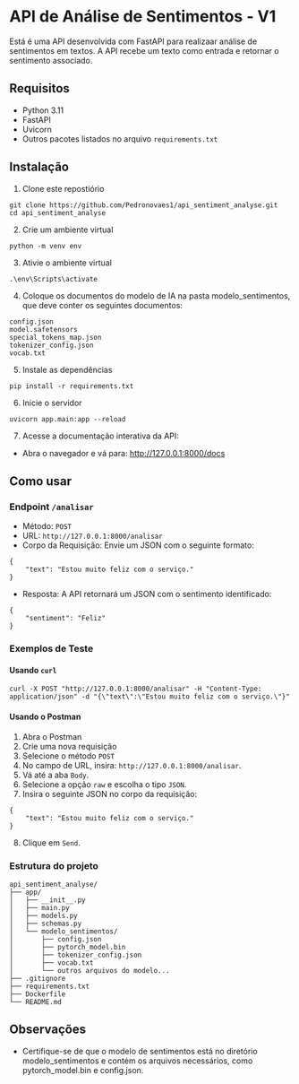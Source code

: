 # API de Análise de Sentimentos - V1

Está é uma API desenvolvida com FastAPI para realizaar análise de sentimentos em textos. A API recebe um texto como entrada e retornar o sentimento associado.

## Requisitos 

- Python 3.11 
- FastAPI 
- Uvicorn 
- Outros pacotes listados no arquivo `requirements.txt`

## Instalação 

1. Clone este repostiório
```
git clone https://github.com/Pedronovaes1/api_sentiment_analyse.git
cd api_sentiment_analyse
```

2. Crie um ambiente virtual 
```
python -m venv env
```

3. Ativie o ambiente virtual 
```
.\env\Scripts\activate
```

4. Coloque os documentos do modelo de IA na pasta modelo_sentimentos, que deve conter os seguintes documentos:

```
config.json
model.safetensors
special_tokens_map.json
tokenizer_config.json
vocab.txt
```

5. Instale as dependências 
```
pip install -r requirements.txt
```
6. Inicie o servidor
```
uvicorn app.main:app --reload
```

7. Acesse a documentação interativa da API:

- Abra o navegador e vá para: http://127.0.0.1:8000/docs

## Como usar

### Endpoint `/analisar`

- Método: `POST`
- URL: `http://127.0.0.1:8000/analisar` 
- Corpo da Requisição: Envie um JSON com o seguinte formato:
```
{
    "text": "Estou muito feliz com o serviço."
}
```

- Resposta: A API retornará um JSON com o sentimento identificado:
```
{
    "sentiment": "Feliz"
}
```

### Exemplos de Teste

#### Usando `curl`

```
curl -X POST "http://127.0.0.1:8000/analisar" -H "Content-Type: application/json" -d "{\"text\":\"Estou muito feliz com o serviço.\"}"
```

#### Usando o Postman

1. Abra o Postman
2. Crie uma nova requisição
3. Selecione o método `POST`
4. No campo de URL, insira:  `http://127.0.0.1:8000/analisar`.
5. Vá até a aba `Body`.
6. Selecione a opção `raw` e escolha o tipo `JSON`.
7. Insira o seguinte JSON no corpo da requisição:

```
{
    "text": "Estou muito feliz com o serviço."
}
```

8. Clique em `Send`.

### Estrutura do projeto

```
api_sentiment_analyse/
├── app/
│   ├── __init__.py
│   ├── main.py
│   ├── models.py
│   ├── schemas.py
│   └── modelo_sentimentos/
│       ├── config.json
│       ├── pytorch_model.bin
│       ├── tokenizer_config.json
│       ├── vocab.txt
│       └── outros arquivos do modelo...
├── .gitignore
├── requirements.txt
├── Dockerfile
└── README.md
```

## Observações 

- Certifique-se de que o modelo de sentimentos está no diretório modelo_sentimentos e contém os arquivos necessários, como pytorch_model.bin e config.json.